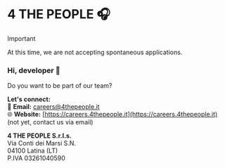 <!--
Copyright (c) 2024 4 THE PEOPLE S.r.l.s.
All rights reserved.

NOTICE: All information contained herein is, and remains the property of 4 THE PEOPLE S.r.l.s.
The intellectual and technical concepts contained herein are proprietary to 4 THE PEOPLE S.r.l.s.
and are protected by trade secret or copyright law.
Dissemination of this information or reproduction of this material is strictly forbidden
unless prior written permission is obtained from 4 THE PEOPLE S.r.l.s.
-->

# 4 THE PEOPLE 🎧

> [!IMPORTANT]
> At this time, we are not accepting spontaneous applications.

### Hi, developer 👋
Do you want to be part of our team?

**Let's connect:**\
📧 **Email:** careers@4thepeople.it  
🌐 **Website:** [https://careers.4thepeople.it](https://careers.4thepeople.it)  (not yet, contact us via email)

**4 THE PEOPLE S.r.l.s.**\
Via Conti dei Marsi S.N.\
04100 Latina (LT)\
P.IVA 03261040590
